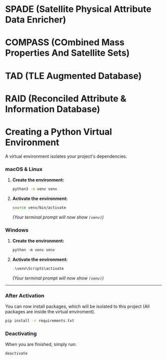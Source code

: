 # SPADE (Satellite Physical Attribute Data Enricher)

# COMPASS (COmbined Mass Properties And Satellite Sets)

# TAD (TLE Augmented Database)

# RAID (Reconciled Attribute & Information Database)

# Creating a Python Virtual Environment

A virtual environment isolates your project's dependencies.

### macOS & Linux

1.  **Create the environment:**

    ```bash
    python3 -m venv venv
    ```

2.  **Activate the environment:**
    ```bash
    source venv/bin/activate
    ```
    _(Your terminal prompt will now show `(venv)`)_

### Windows

1.  **Create the environment:**

    ```powershell
    python -m venv venv
    ```

2.  **Activate the environment:**
    ```powershell
    .\venv\Scripts\activate
    ```
    _(Your terminal prompt will now show `(venv)`)_

---

### After Activation

You can now install packages, which will be isolated to this project (All packages are inside the virtual enviroment).

```bash
pip install -r requirements.txt
```

### Deactivating

When you are finished, simply run:

```bash
deactivate
```
